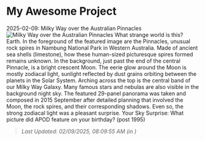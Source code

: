 # My Awesome Project

<!-- APOD Start -->
2025-02-09: Milky Way over the Australian Pinnacles
![Milky Way over the Australian Pinnacles](https://apod.nasa.gov/apod/image/2502/PinnaclesGalaxy_Goh_1080.jpg)
What strange world is this? Earth. In the foreground of the featured image are the Pinnacles, unusual rock spires in Nambung National Park in Western Australia. Made of ancient sea shells (limestone), how these human-sized picturesque spires formed remains unknown.  In the background, just past the end of the central Pinnacle, is a bright crescent Moon. The eerie glow around the Moon is mostly zodiacal light, sunlight reflected by dust grains orbiting between the planets in the Solar System. Arching across the top is the central band of our Milky Way Galaxy. Many famous stars and nebulas are also visible in the background night sky. The featured 29-panel panorama was taken and composed in 2015 September after detailed planning that involved the Moon, the rock spires, and their corresponding shadows. Even so, the strong zodiacal light was a pleasant surprise.   Your Sky Surprise: What picture did APOD feature on your birthday? (post 1995)
> _Last Updated: 02/09/2025, 08:09:55 AM (in )_
<!-- APOD End -->
